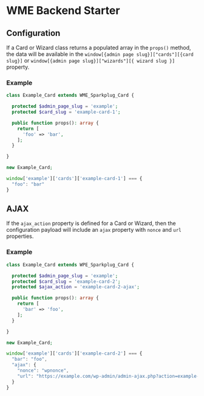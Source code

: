 # WME Backend Starter

## Configuration

If a Card or Wizard class returns a populated array in the `props()` method, the data will be available in the `window[{admin page slug}]["cards"][{card slug}]` or `window[{admin page slug}]["wizards"][{ wizard slug }]` property.

### Example

```php
class Example_Card extends WME_Sparkplug_Card {

  protected $admin_page_slug = 'example';
  protected $card_slug = 'example-card-1';

  public function props(): array {
    return [
      'foo' => 'bar',
    ];
  }

}

new Example_Card;
```

```js
window['example']['cards']['example-card-1'] === {
  "foo": "bar"
}
```

## AJAX

If the `ajax_action` property is defined for a Card or Wizard, then the configuration payload will include an `ajax` property with `nonce` and `url` properties.

### Example

```php
class Example_Card extends WPE_Sparkplug_Card {

  protected $admin_page_slug = 'example';
  protected $card_slug = 'example-card-2';
  protected $ajax_action = 'example-card-2-ajax';

  public function props(): array {
    return [
      'bar' => 'foo',
    ];
  }

}

new Example_Card;
```

```js
window['example']['cards']['example-card-2'] === {
  "bar": "foo",
  "ajax": {
    "nonce": "wpnonce",
    "url": "https://example.com/wp-admin/admin-ajax.php?action=example-card-2-ajax"
  }
}
```
